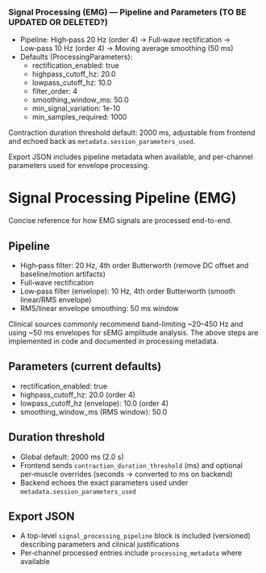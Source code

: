 ### Signal Processing (EMG) — Pipeline and Parameters (TO BE UPDATED OR DELETED?)

- Pipeline: High‑pass 20 Hz (order 4) → Full‑wave rectification → Low‑pass 10 Hz (order 4) → Moving average smoothing (50 ms)
- Defaults (ProcessingParameters):
  - rectification_enabled: true
  - highpass_cutoff_hz: 20.0
  - lowpass_cutoff_hz: 10.0
  - filter_order: 4
  - smoothing_window_ms: 50.0
  - min_signal_variation: 1e-10
  - min_samples_required: 1000

Contraction duration threshold default: 2000 ms, adjustable from frontend and echoed back as `metadata.session_parameters_used`.

Export JSON includes pipeline metadata when available, and per-channel parameters used for envelope processing.
# Signal Processing Pipeline (EMG)

Concise reference for how EMG signals are processed end-to-end.

## Pipeline
- High‑pass filter: 20 Hz, 4th order Butterworth (remove DC offset and baseline/motion artifacts)
- Full‑wave rectification
- Low‑pass filter (envelope): 10 Hz, 4th order Butterworth (smooth linear/RMS envelope)
- RMS/linear envelope smoothing: 50 ms window

Clinical sources commonly recommend band-limiting ~20–450 Hz and using ~50 ms envelopes for sEMG amplitude analysis. The above steps are implemented in code and documented in processing metadata.

## Parameters (current defaults)
- rectification_enabled: true
- highpass_cutoff_hz: 20.0 (order 4)
- lowpass_cutoff_hz (envelope): 10.0 (order 4)
- smoothing_window_ms (RMS window): 50.0

## Duration threshold
- Global default: 2000 ms (2.0 s)
- Frontend sends `contraction_duration_threshold` (ms) and optional per‑muscle overrides (seconds → converted to ms on backend)
- Backend echoes the exact parameters used under `metadata.session_parameters_used`

## Export JSON
- A top-level `signal_processing_pipeline` block is included (versioned) describing parameters and clinical justifications
- Per‑channel processed entries include `processing_metadata` where available


